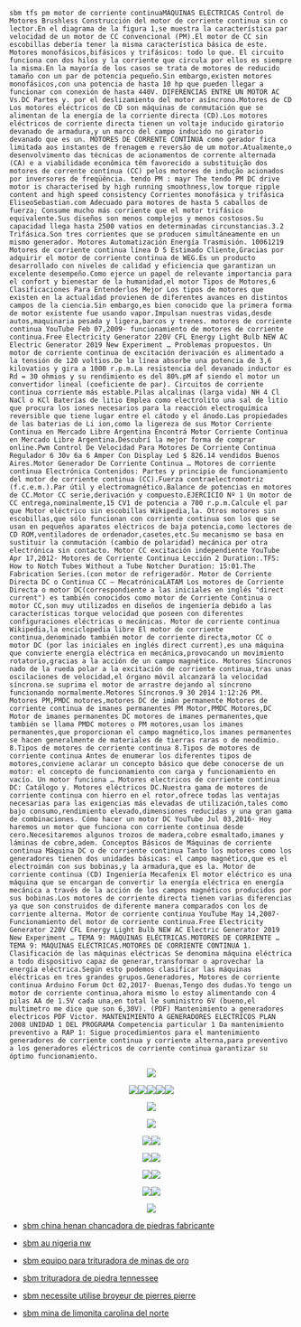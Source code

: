 
```
sbm tfs pm motor de corriente continuaMÁQUINAS ELÉCTRICAS Control de Motores Brushless Construcción del motor de corriente continua sin co lector.En el diagrama de la figura 1,se muestra la característica par velocidad de un motor de CC convencional (PM).El motor de CC sin escobillas debería tener la misma característica básica de este. Motores monofásicos,bifásicos y trifásicos: todo lo que. El circuito funciona con dos hilos y la corriente que circula por ellos es siempre la misma.En la mayoría de los casos se trata de motores de reducido tamaño con un par de potencia pequeño.Sin embargo,existen motores monofásicos,con una potencia de hasta 10 hp que pueden llegar a funcionar con conexión de hasta 440V. DIFERENCIAS ENTRE UN MOTOR AC Vs.DC Partes y. por el deslizamiento del motor asíncrono.Motores de CD Los motores eléctricos de CD son máquinas de conmutación que se alimentan de la energía de la corriente directa (CD).Los motores eléctricos de corriente directa tienen un voltaje inducido giratorio devanado de armadura,y un marco del campo inducido no giratorio devanado que es un. MOTORES DE CORRENTE CONTÍNUA como gerador fica limitada aos instantes de frenagem e reversão de um motor.Atualmente,o desenvolvimento das técnicas de acionamentos de corrente alternada (CA) e a viabilidade econômica têm favorecido a substituição dos motores de corrente contínua (CC) pelos motores de indução acionados por inversores de freqüência. tendo PM : mayr The tendo PM DC drive motor is characterised by high running smoothness,low torque ripple content and high speed consistency Corrientes monofásica y trifásica EliseoSebastian.com Adecuado para motores de hasta 5 caballos de fuerza; Consume mucho más corriente que el motor trifásico equivalente.Sus diseños son menos complejos y menos costosos.Su capacidad llega hasta 2500 vatios en determinadas circunstancias.3.2 Trifásica.Son tres corrientes que se producen simultáneamente en un mismo generador. Motores Automatización Energía Trasmisión. 10061219 Motores de corriente continua línea D 5 Estimado Cliente,Gracias por adquirir el motor de corriente continua de WEG.Es un producto desarrollado con niveles de calidad y eficiencia que garantizan un excelente desempeño.Como ejerce un papel de relevante importancia para el confort y bienestar de la humanidad,el motor Tipos de Motores,6 Clasificaciones Para Entenderlos Mejor Los tipos de motores que existen en la actualidad provienen de diferentes avances en distintos campos de la ciencia.Sin embargo,es bien conocido que la primera forma de motor existente fue usando vapor.Impulsan nuestras vidas,desde autos,maquinaria pesada y ligera,barcos y trenes. motores de corriente continua YouTube Feb 07,2009· funcionamiento de motores de corriente continua.Free Electricity Generator 220V CFL Energy Light Bulb NEW AC Electric Generator 2019 New Experiment … Problemas propuestos. Un motor de corriente continua de excitación derivación es alimentado a la tensión de 120 voltios.De la línea absorbe una potencia de 3,6 kilovatios y gira a 1000 r.p.m.La resistencia del devanado inductor es Rd = 30 ohmios y su rendimiento es del 80%.pM af siendo el motor un convertidor lineal (coeficiente de par). Circuitos de corriente continua corriente más estable.Pilas alcalinas (larga vida) NH 4 Cl NaCl o KCl Baterías de litio Emplea como electrolito una sal de litio que procura los iones necesarios para la reacción electroquímica reversible que tiene lugar entre el cátodo y el ánodo.Las propiedades de las baterias de Li ion,como la ligereza de sus Motor Corriente Continua en Mercado Libre Argentina Encontrá Motor Corriente Continua en Mercado Libre Argentina.Descubrí la mejor forma de comprar online.Pwm Control De Velocidad Para Motores De Corriente Continua Regulador 6 30v 6a 6 Amper Con Display Led $ 826.14 vendidos Buenos Aires.Motor Generador De Corriente Continua … Motores de corriente continua Electrónica Contenidos: Partes y principio de funcionamiento del motor de corriente continua (CC).Fuerza contraelectromotriz (f.c.e.m.).Par útil y electromagnético.Balance de potencias en motores de CC.Motor CC serie,derivación y compuesto.EJERCICIO Nº 1 Un motor de CC entrega,nominalmente,15 CV1 de potencia a 700 r.p.m.Calcule el par que Motor eléctrico sin escobillas Wikipedia,la. Otros motores sin escobillas,que sólo funcionan con corriente continua son los que se usan en pequeños aparatos eléctricos de baja potencia,como lectores de CD ROM,ventiladores de ordenador,casetes,etc.Su mecanismo se basa en sustituir la conmutación (cambio de polaridad) mecánica por otra electrónica sin contacto. Motor CC excitación independiente YouTube Apr 17,2012· Motores de Corriente Continua Lección 2 Duration:.TFS: How to Notch Tubes Without a Tube Notcher Duration: 15:01.The Fabrication Series.(con motor de refrigeradór. Motor de Corriente Directa DC o Continua CC — MecatrónicaLATAM Los motores de Corriente Directa o motor DC(correspondiente a las iniciales en inglés "direct current") es también conocidos como motor de Corriente Continua o motor CC,son muy utilizados en diseños de ingeniería debido a las características torque velocidad que poseen con diferentes configuraciones eléctricas o mecánicas. Motor de corriente continua Wikipedia,la enciclopedia libre El motor de corriente continua,denominado también motor de corriente directa,motor CC o motor DC (por las iniciales en inglés direct current),es una máquina que convierte energía eléctrica en mecánica,provocando un movimiento rotatorio,gracias a la acción de un campo magnético. Motores Síncronos nado de la rueda polar a la excitación de corriente continua,tras unas oscilaciones de velocidad,el órgano móvil alcanzará la velocidad síncrona.se suprima el motor de arrastre dejando al síncrono funcionando normalmente.Motores Síncronos.9 30 2014 1:12:26 PM. Motores PM,PMDC motores,motores DC de imán permanente Motores de corriente continua de imanes permanentes PM Motor,PMDC Motores,DC Motor de imanes permanentes DC motores de imanes permanentes,que también se llama PMDC motores o PM motores,usan los imanes permanentes,que proporcionan el campo magnético,los imanes permanentes se hacen generalmente de materiales de tierras raras o de neodimio. 8.Tipos de motores de corriente continua 8.Tipos de motores de corriente continua Antes de enumerar los diferentes tipos de motores,conviene aclarar un concepto básico que debe conocerse de un motor: el concepto de funcionamiento con carga y funcionamiento en vacío. Un motor funciona … Motores electricos de corriente continua DC: Catálogo y. Motores eléctricos DC.Nuestra gama de motores de corriente continua con hierro en el rotor,ofrece todas las ventajas necesarias para las exigencias más elevadas de utilización,tales como bajo consumo,rendimiento elevado,dimensiones reducidas y una gran gama de combinaciones. Cómo hacer un motor DC YouTube Jul 03,2016· Hoy haremos un motor que funciona con corriente continua desde cero.Necesitaremos algunos trozos de madera,cobre esmaltado,imanes y láminas de cobre,adem. Conceptos Básicos de Máquinas de corriente continua Máquina DC o de corriente continua Tanto los motores como los generadores tienen dos unidades básicas: el campo magnético,que es el electroimán con sus bobinas,y la armadura,que es la. Motor de corriente continua (CD) Ingeniería Mecafenix El motor eléctrico es una máquina que se encargan de convertir la energía eléctrica en energía mecánica a través de la acción de los campos magnéticos producidos por sus bobinas.Los motores de corriente directa tienen varias diferencias ya que son construidos de diferente manera comparados con los de corriente alterna. Motor de corriente continua YouTube May 14,2007· Funcionamiento del motor de corriente continua.Free Electricity Generator 220V CFL Energy Light Bulb NEW AC Electric Generator 2019 New Experiment … TEMA 9: MÁQUINAS ELÉCTRICAS.MOTORES DE CORRIENTE … TEMA 9: MÁQUINAS ELÉCTRICAS.MOTORES DE CORRIENTE CONTINUA 1. Clasificación de las máquinas eléctricas Se denomina máquina eléctrica a todo dispositivo capaz de generar,transformar o aprovechar la energía eléctrica.Según esto podemos clasificar las máquinas eléctricas en tres grandes grupos.Generadores, Motores de corriente continua Arduino Forum Oct 02,2017· Buenas,Tengo dos dudas.Yo tengo un motor de corriente continua,ahora mismo lo estoy alimentando con 4 pilas AA de 1.5V cada una,en total le suministro 6V (bueno,el multimetro me dice que son 6,30V). (PDF) Mantenimiento a generadores electricos PDF Victor. MANTENIMIENTO A GENERADORES ELECTRICOS PLAN 2008 UNIDAD 1 DEL PROGRAMA Competencia particular 1 Da mantenimiento preventivo a RAP 1: Sigue procedimientos para el mantenimiento generadores de corriente continua y corriente alterna,para preventivo a los generadores eléctricos de corriente continua garantizar su óptimo funcionamiento. 
```

<div align="center">

<a href="https://es-crusher.shibang-china.com/github&k=sbm+tfs+pm+motor+de+corriente+continua"><img src="https://static.shibang-china.com/es/crusher/logo.jpg"></a>

<a href="https://es-crusher.shibang-china.com/github&k=sbm+tfs+pm+motor+de+corriente+continua"><img src="https://static.shibang-china.com/es/crusher/index.jpg"></a><a href="https://es-crusher.shibang-china.com/material.htmlgithub&k=sbm+tfs+pm+motor+de+corriente+continua"><img src="https://static.shibang-china.com/es/crusher/material.jpg"></a><a href="https://es-crusher.shibang-china.com/application.htmlgithub&k=sbm+tfs+pm+motor+de+corriente+continua"><img src="https://static.shibang-china.com/es/crusher/application.jpg"></a><a href="https://es-crusher.shibang-china.com/aboutus.htmlgithub&k=sbm+tfs+pm+motor+de+corriente+continua"><img src="https://static.shibang-china.com/es/crusher/aboutus.jpg"></a><a href="https://es-crusher.shibang-china.com/contact.htmlgithub&k=sbm+tfs+pm+motor+de+corriente+continua"><img src="https://static.shibang-china.com/es/crusher/contact.jpg"></a>

<a href="https://es-crusher.shibang-china.com/github&k=sbm+tfs+pm+motor+de+corriente+continua"><img src="https://static.shibang-china.com/es/crusher/banner.jpg"></a>

<a href="https://swt.shibang-china.com/github&k=sbm+tfs+pm+motor+de+corriente+continua"><img src="https://static.shibang-china.com/es/crusher/text.jpg"></a>

<a href="https://swt.shibang-china.com/github&k=sbm+tfs+pm+motor+de+corriente+continua"><img src="https://static.shibang-china.com/es/crusher/chat.jpg"></a><a href="https://es-crusher.shibang-china.com/contact.htmlgithub&k=sbm+tfs+pm+motor+de+corriente+continua"><img src="https://static.shibang-china.com/es/crusher/message.jpg"></a>

<a href="https://es-crusher.shibang-china.com/products/pe.htmlgithub&k=sbm+tfs+pm+motor+de+corriente+continua"><img src="https://static.shibang-china.com/es/crusher/pe.jpg"></a><a href="https://es-crusher.shibang-china.com/products/pf.htmlgithub&k=sbm+tfs+pm+motor+de+corriente+continua"><img src="https://static.shibang-china.com/es/crusher/pf.jpg"></a>

<a href="https://es-crusher.shibang-china.com/products/hpt.htmlgithub&k=sbm+tfs+pm+motor+de+corriente+continua"><img src="https://static.shibang-china.com/es/crusher/hpt.jpg"></a><a href="https://es-crusher.shibang-china.com/products/vsi.htmlgithub&k=sbm+tfs+pm+motor+de+corriente+continua"><img src="https://static.shibang-china.com/es/crusher/vsi.jpg"></a>

<a href="https://es-crusher.shibang-china.com/products/klv.htmlgithub&k=sbm+tfs+pm+motor+de+corriente+continua"><img src="https://static.shibang-china.com/es/crusher/klv.jpg"></a><a href="https://es-crusher.shibang-china.com/products/portable.htmlgithub&k=sbm+tfs+pm+motor+de+corriente+continua"><img src="https://static.shibang-china.com/es/crusher/portable.jpg"></a>

<a href="https://swt.shibang-china.com/github&k=sbm+tfs+pm+motor+de+corriente+continua"><img src="https://static.shibang-china.com/es/crusher/case.jpg"></a>

</div>


* [sbm china henan chancadora de piedras fabricante](sbm%20china%20henan%20chancadora%20de%20piedras%20fabricante.md)

* [sbm au nigeria nw](sbm%20au%20nigeria%20nw.md)

* [sbm equipo para trituradora de minas de oro](sbm%20equipo%20para%20trituradora%20de%20minas%20de%20oro.md)

* [sbm trituradora de piedra tennessee](sbm%20trituradora%20de%20piedra%20tennessee.md)

* [sbm necessite utilise broyeur de pierres pierre](sbm%20necessite%20utilise%20broyeur%20de%20pierres%20pierre.md)

* [sbm mina de limonita carolina del norte](sbm%20mina%20de%20limonita%20carolina%20del%20norte.md)